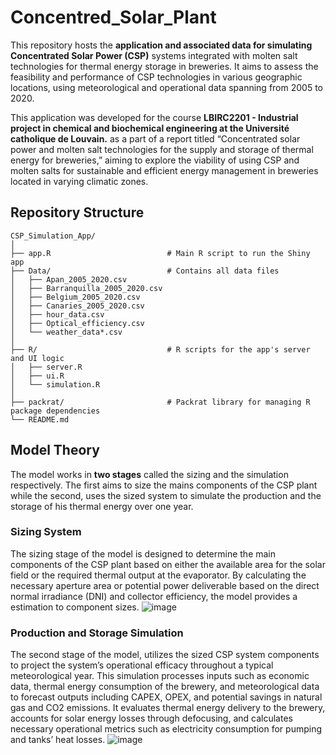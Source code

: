 # Concentred_Solar_Plant
This repository hosts the **application and associated data for simulating Concentrated Solar Power (CSP)** systems integrated with molten salt technologies for thermal energy storage in breweries. It aims to assess the feasibility and performance of CSP technologies in various geographic locations, using meteorological and operational data spanning from 2005 to 2020.

This application was developed for the course **LBIRC2201 - Industrial project in chemical and biochemical engineering at the Université catholique de Louvain.** as a part of a report titled “Concentrated solar power and molten salt technologies for the supply and storage of thermal energy for breweries,” aiming to explore the viability of using CSP and molten salts for sustainable and efficient energy management in breweries located in varying climatic zones.

## Repository Structure
```
CSP_Simulation_App/
│
├── app.R                          # Main R script to run the Shiny app
├── Data/                          # Contains all data files
│   ├── Apan_2005_2020.csv         
│   ├── Barranquilla_2005_2020.csv 
│   ├── Belgium_2005_2020.csv      
│   ├── Canaries_2005_2020.csv     
│   ├── hour_data.csv              
│   ├── Optical_efficiency.csv     
│   └── weather_data*.csv          
│
├── R/                             # R scripts for the app's server and UI logic
│   ├── server.R                   
│   ├── ui.R                       
│   └── simulation.R               
│
├── packrat/                       # Packrat library for managing R package dependencies
└── README.md                      
```

## Model Theory
The model works in **two stages** called the sizing and the simulation respectively. The first aims to size the mains components of the CSP plant while the second, uses the sized system to simulate the production and the storage of his thermal energy over one year. 

### Sizing System
The sizing stage of the model is designed to determine the main components of the CSP plant based on either the available area for the solar field or the required thermal output at the evaporator. By calculating the necessary aperture area or potential power deliverable based on the direct normal irradiance (DNI) and collector efficiency, the model provides a estimation to component sizes. 
![image](https://github.com/user-attachments/assets/06b9d734-c070-4d5b-8a96-27e4cadd23d1)

### Production and Storage Simulation
The second stage of the model, utilizes the sized CSP system components to project the system’s operational efficacy throughout a typical meteorological year. This simulation processes inputs such as economic data, thermal energy consumption of the brewery, and meteorological data to forecast outputs including CAPEX, OPEX, and potential savings in natural gas and CO2 emissions. It evaluates thermal energy delivery to the brewery, accounts for solar energy losses through defocusing, and calculates necessary operational metrics such as electricity consumption for pumping and tanks’ heat losses. 
![image](https://github.com/user-attachments/assets/a81b1123-89e1-498d-9966-8f9590989c96)

